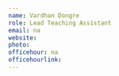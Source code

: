 ```yaml
---
name: Vardhan Dongre
role: Lead Teaching Assistant
email: na
website: 
photo: 
officehour: na
officehourlink: 
---
```

